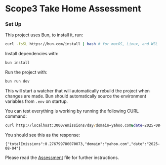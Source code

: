 # Scope3 Take Home Assessment

### Set Up

This project uses Bun, to install it, run:

```bash
curl -fsSL https://bun.com/install | bash # for macOS, Linux, and WSL
```

Install dependencies with:

```bash
bun install
```

Run the project with:

```bash
bun run dev
```

This will start a watcher that will automatically rebuild the project when changes are made. Bun should automatically source the environment variables from `.env` on startup.

You can test everything is working by running the following CURL command:

```bash
curl http://localhost:3000/emissions/day?domain=yahoo.com&date=2025-08-04
```

You should see this as the response:

```
{"totalEmissions":0.276799780070073,"domain":"yahoo.com","date":"2025-08-04"}
```

Please read the [Assessment](./ASSESSMENT.md) file for further instructions.
